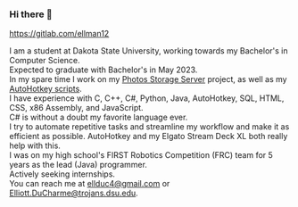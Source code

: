 ### Hi there 👋

https://gitlab.com/ellman12

I am a student at Dakota State University, working towards my Bachelor's in Computer Science.<br>
Expected to graduate with Bachelor's in May 2023.<br>
In my spare time I work on my [Photos Storage Server](https://github.com/ellman12/Photos-Storage-Server) project, as well as my [AutoHotkey scripts](https://github.com/ellman12/AutoHotkey-V2).<br>
I have experience with C, C++, C#, Python, Java, AutoHotkey, SQL, HTML, CSS, x86 Assembly, and JavaScript.<br>
C# is without a doubt my favorite language ever.<br>
I try to automate repetitive tasks and streamline my workflow and make it as efficient as possible. AutoHotkey and my Elgato Stream Deck XL both really help with this.<br>
I was on my high school's FIRST Robotics Competition (FRC) team for 5 years as the lead (Java) programmer.<br>
Actively seeking internships.<br>
You can reach me at ellduc4@gmail.com or Elliott.DuCharme@trojans.dsu.edu.
